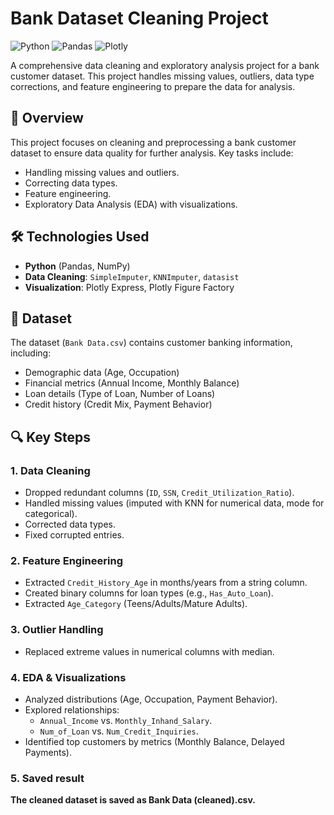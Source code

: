 # Bank Dataset Cleaning Project

![Python](https://img.shields.io/badge/Python-3.10%2B-blue)
![Pandas](https://img.shields.io/badge/Pandas-1.5%2B-orange)
![Plotly](https://img.shields.io/badge/Plotly-5.0%2B-lightgrey)

A comprehensive data cleaning and exploratory analysis project for a bank customer dataset. This project handles missing values, outliers, data type corrections, and feature engineering to prepare the data for analysis.

## 📌 Overview
This project focuses on cleaning and preprocessing a bank customer dataset to ensure data quality for further analysis. Key tasks include:
- Handling missing values and outliers.
- Correcting data types.
- Feature engineering.
- Exploratory Data Analysis (EDA) with visualizations.

## 🛠️ Technologies Used
- **Python** (Pandas, NumPy)
- **Data Cleaning**: `SimpleImputer`, `KNNImputer`, `datasist`
- **Visualization**: Plotly Express, Plotly Figure Factory

## 📂 Dataset
The dataset (`Bank Data.csv`) contains customer banking information, including:
- Demographic data (Age, Occupation)
- Financial metrics (Annual Income, Monthly Balance)
- Loan details (Type of Loan, Number of Loans)
- Credit history (Credit Mix, Payment Behavior)

## 🔍 Key Steps
### 1. Data Cleaning
- Dropped redundant columns (`ID`, `SSN`, `Credit_Utilization_Ratio`).
- Handled missing values (imputed with KNN for numerical data, mode for categorical).
- Corrected data types.
- Fixed corrupted entries.

### 2. Feature Engineering
- Extracted `Credit_History_Age` in months/years from a string column.
- Created binary columns for loan types (e.g., `Has_Auto_Loan`).
- Extracted `Age_Category` (Teens/Adults/Mature Adults).

### 3. Outlier Handling
- Replaced extreme values in numerical columns with median.

### 4. EDA & Visualizations
- Analyzed distributions (Age, Occupation, Payment Behavior).
- Explored relationships:
  - `Annual_Income` vs. `Monthly_Inhand_Salary`.
  - `Num_of_Loan` vs. `Num_Credit_Inquiries`.
- Identified top customers by metrics (Monthly Balance, Delayed Payments).

### 5. Saved result
**The cleaned dataset is saved as Bank Data (cleaned).csv.**
